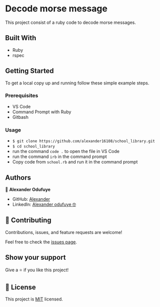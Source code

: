 # Decode morse message

This project consist of a ruby code to decode morse messages.

## Built With

- Ruby
- rspec


## Getting Started

To get a local copy up and running follow these simple example steps.

### Prerequisites

- VS Code
- Command Prompt with Ruby
- Gitbash


### Usage
- `$ git clone https://github.com/alexander16108/school_library.git`
- `$ cd school_library`
- run the command `code .` to open the file in VS Code
- run the command `irb` in the command prompt
- Copy code from `school.rb` and run it in the command prompt

## Authors

👤 **Alexander Odufuye**

- GitHub: [Alexander](https://github.com/AlexanderMayowa)
- LinkedIn: [Alexander odufuye 🤓](https://www.linkedin.com/in/[codingrex/)

## 🤝 Contributing

Contributions, issues, and feature requests are welcome!

Feel free to check the [issues page](https://github.com/alexander16108/school_library/tree/decode/issues).

## Show your support

Give a ⭐️ if you like this project!


## 📝 License

This project is [MIT](./MIT.md) licensed.
